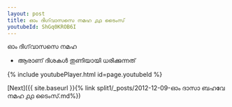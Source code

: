 ```yaml
---
layout: post
title: ഓം ദിഗ്‌വാസസെ നമഹ ൧൧ ടൈംസ്
youtubeId: ShGq0KROB6I
---
```

 
 
 ഓം ദിഗ്‌വാസസെ നമഹ 
 
 -  ആരാണ് ദിശകൾ തുണിയായി ധരിക്കുന്നത് 
 
  
 
  
 
 
 
 
 
 


{% include youtubePlayer.html id=page.youtubeId %}
 
[Next]({{ site.baseurl }}{% link  split1/_posts/2012-12-09-ഓം ദാസാ ബഹവേ നമഹ ൧൧ ടൈംസ്.md%})
 
